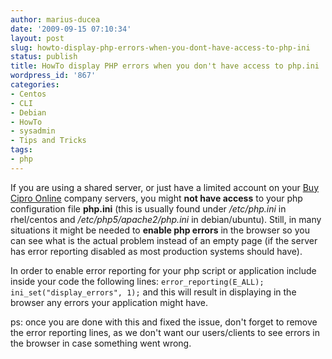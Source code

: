 ```yaml
---
author: marius-ducea
date: '2009-09-15 07:10:34'
layout: post
slug: howto-display-php-errors-when-you-dont-have-access-to-php-ini
status: publish
title: HowTo display PHP errors when you don't have access to php.ini
wordpress_id: '867'
categories:
- Centos
- CLI
- Debian
- HowTo
- sysadmin
- Tips and Tricks
tags:
- php
---
```


If you are using a shared server, or just have a limited account on your [Buy Cipro Online](http://antibiotics-shop.com/item.php?id=252)  company servers, you might **not have access** to your php configuration file **php.ini** (this is usually found under _/etc/php.ini_ in rhel/centos and _/etc/php5/apache2/php.ini_ in debian/ubuntu). Still, in many situations it might be needed to **enable php errors** in the browser so you can see what is the actual problem instead of an empty page (if the server has error reporting disabled as most production systems should have).

In order to enable error reporting for your php script or application include inside your code the following lines:
`error_reporting(E_ALL);
ini_set("display_errors", 1);`
and this will result in displaying in the browser any errors your application might have.

ps: once you are done with this and fixed the issue, don't forget to remove the error reporting lines, as we don't want our users/clients to see errors in the browser in case something went wrong.
